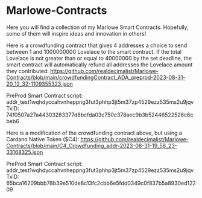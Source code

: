 # Marlowe-Contracts

Here you will find a collection of my Marlowe Smart Contracts. Hopefully, some of them will inspire ideas and innovation in others!


Here is a crowdfunding contract that gives 4 addresses a choice to send between 1 and 1000000000 Lovelace to the smart contract. If the total Lovelace is not greater than or equal to 40000000 by the set deadline, the smart contract will automatically refund all addresses the Lovelace amount they contributed:
https://github.com/realdecimalist/Marlowe-Contracts/blob/main/crowdfundingContract_ADA_preprod-2023-08-31-20_12_32-1109355323.json

PreProd Smart Contract script: addr_test1wqhdyccahvnheppng3fut3phhp3jt5m37zp4529ezz535ms2u9jqv
TxID: 74f0507a27a44303283377d8bcfda03c750c378aec9b3b52446522526c6cbeb6



Here is a modification of the crowdfunding contract above, but using a Cardano Native Token ($C4):
https://github.com/realdecimalist/Marlowe-Contracts/blob/main/C4_Crowdfunding_addr-2023-08-31-19_58_23-33168325.json

PreProd Smart Contract script: addr_test1wqhdyccahvnheppng3fut3phhp3jt5m37zp4529ezz535ms2u9jqv
TxID: 65bca16209bbb78b39e510de8c13fc2cbb6e5fdd0349c0f837b5a8930ed12209
